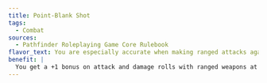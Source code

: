 ```yaml
---
title: Point-Blank Shot
tags:
  - Combat
sources:
  - Pathfinder Roleplaying Game Core Rulebook
flavor_text: You are especially accurate when making ranged attacks against close targets.
benefit: |
  You get a +1 bonus on attack and damage rolls with ranged weapons at ranges of up to 30 feet.
---
```


